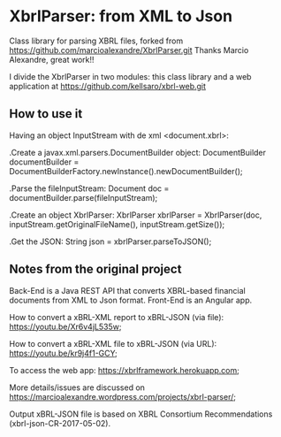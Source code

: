 # XbrlParser: from XML to Json

Class library for parsing XBRL files, forked from https://github.com/marcioalexandre/XbrlParser.git
Thanks Marcio Alexandre, great work!!

I divide the XbrlParser in two modules: this class library and a
web application at https://github.com/kellsaro/xbrl-web.git

## How to use it

Having an object InputStream with de xml <document.xbrl>:

.Create a javax.xml.parsers.DocumentBuilder object:  DocumentBuilder documentBuilder = DocumentBuilderFactory.newInstance().newDocumentBuilder();

.Parse the fileInputStream: Document doc = documentBuilder.parse(fileInputStream);

.Create an object XbrlParser: XbrlParser xbrlParser = XbrlParser(doc, inputStream.getOriginalFileName(), inputStream.getSize());

.Get the JSON: String json = xbrlParser.parseToJSON();  

## Notes from the original project

Back-End is a Java REST API that converts XBRL-based financial documents from XML to Json format. Front-End is an Angular app.

How to convert a xBRL-XML report to xBRL-JSON (via file): https://youtu.be/Xr6v4jL535w;

How to convert a xBRL-XML file to xBRL-JSON (via URL): https://youtu.be/kr9j4f1-GCY; 

To access the web app: https://xbrlframework.herokuapp.com;

More details/issues are discussed on https://marcioalexandre.wordpress.com/projects/xbrl-parser/;

Output xBRL-JSON file is based on XBRL Consortium Recommendations (xbrl-json-CR-2017-05-02).

